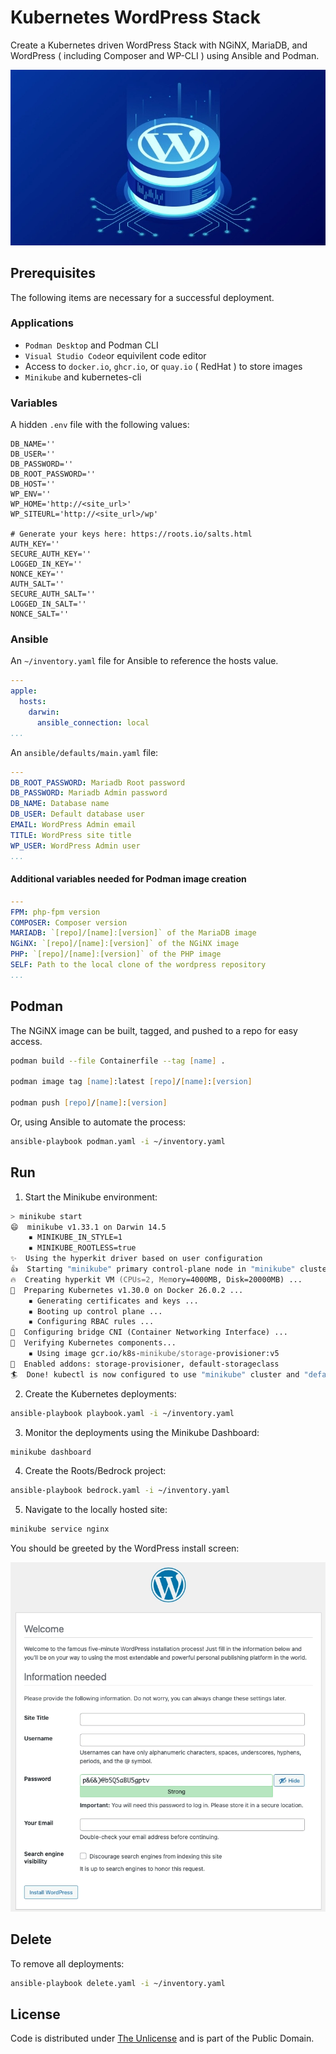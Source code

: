 # Kubernetes WordPress Stack

Create a Kubernetes driven WordPress Stack with NGiNX, MariaDB, and WordPress ( including Composer and WP-CLI ) using Ansible and Podman.

![Stack](images/stack.webp)
 
## Prerequisites

The following items are necessary for a successful deployment.

### Applications

- `Podman Desktop` and Podman CLI
- `Visual Studio Code`or equivilent code editor
- Access to `docker.io`, `ghcr.io`, or `quay.io` ( RedHat ) to store images
- `Minikube` and kubernetes-cli

### Variables

A hidden `.env` file with the following values:

``` Dotenv
DB_NAME=''
DB_USER=''
DB_PASSWORD=''
DB_ROOT_PASSWORD=''
DB_HOST=''
WP_ENV=''
WP_HOME='http://<site_url>'
WP_SITEURL='http://<site_url>/wp'

# Generate your keys here: https://roots.io/salts.html
AUTH_KEY=''
SECURE_AUTH_KEY=''
LOGGED_IN_KEY=''
NONCE_KEY=''
AUTH_SALT=''
SECURE_AUTH_SALT=''
LOGGED_IN_SALT=''
NONCE_SALT=''
```

### Ansible

An `~/inventory.yaml` file for Ansible to reference the hosts value.

``` yaml
---
apple:
  hosts:
    darwin:
      ansible_connection: local
...
```

An `ansible/defaults/main.yaml` file:

``` yaml
---
DB_ROOT_PASSWORD: Mariadb Root password
DB_PASSWORD: Mariadb Admin password
DB_NAME: Database name
DB_USER: Default database user
EMAIL: WordPress Admin email
TITLE: WordPress site title
WP_USER: WordPress Admin user
...
```

#### Additional variables needed for Podman image creation

``` yaml
---
FPM: php-fpm version
COMPOSER: Composer version
MARIADB: `[repo]/[name]:[version]` of the MariaDB image
NGiNX: `[repo]/[name]:[version]` of the NGiNX image
PHP: `[repo]/[name]:[version]` of the PHP image
SELF: Path to the local clone of the wordpress repository
...
```

## Podman

The NGiNX image can be built, tagged, and pushed to a repo for easy access.

``` zsh
podman build --file Containerfile --tag [name] .

podman image tag [name]:latest [repo]/[name]:[version]

podman push [repo]/[name]:[version]
```

Or, using Ansible to automate the process:

``` zsh
ansible-playbook podman.yaml -i ~/inventory.yaml
```

## Run

1. Start the Minikube environment:

``` zsh
> minikube start                                                                                 
😄  minikube v1.33.1 on Darwin 14.5
    ▪ MINIKUBE_IN_STYLE=1
    ▪ MINIKUBE_ROOTLESS=true
✨  Using the hyperkit driver based on user configuration
👍  Starting "minikube" primary control-plane node in "minikube" cluster
🔥  Creating hyperkit VM (CPUs=2, Memory=4000MB, Disk=20000MB) ...
🐳  Preparing Kubernetes v1.30.0 on Docker 26.0.2 ...
    ▪ Generating certificates and keys ...
    ▪ Booting up control plane ...
    ▪ Configuring RBAC rules ...
🔗  Configuring bridge CNI (Container Networking Interface) ...
🔎  Verifying Kubernetes components...
    ▪ Using image gcr.io/k8s-minikube/storage-provisioner:v5
🌟  Enabled addons: storage-provisioner, default-storageclass
🏄  Done! kubectl is now configured to use "minikube" cluster and "default" namespace by default
```

2. Create the Kubernetes deployments:

``` zsh
ansible-playbook playbook.yaml -i ~/inventory.yaml
```

3. Monitor the deployments using the Minikube Dashboard:

``` zsh
minikube dashboard
```

4. Create the Roots/Bedrock project:

``` zsh
ansible-playbook bedrock.yaml -i ~/inventory.yaml
```

5. Navigate to the locally hosted site:

``` zsh
minikube service nginx
```

You should be greeted by the WordPress install screen:

![Install](images/install.webp)

## Delete

To remove all deployments:

``` zsh
ansible-playbook delete.yaml -i ~/inventory.yaml
```

## License

Code is distributed under [The Unlicense](https://github.com/farghul/kuberpress/blob/main/LICENSE.md) and is part of the Public Domain.
